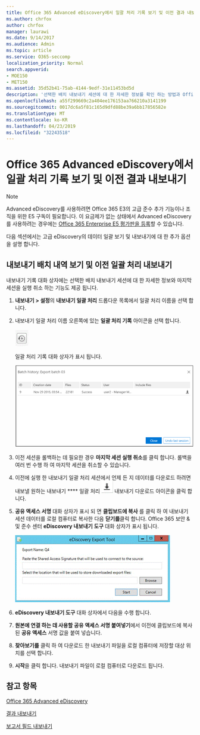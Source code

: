 ```yaml
---
title: Office 365 Advanced eDiscovery에서 일괄 처리 기록 보기 및 이전 결과 내보내기
ms.author: chrfox
author: chrfox
manager: laurawi
ms.date: 9/14/2017
ms.audience: Admin
ms.topic: article
ms.service: O365-seccomp
localization_priority: Normal
search.appverid:
- MOE150
- MET150
ms.assetid: 35d52b41-75ab-4144-9edf-31e11453bd5d
description: '선택한 배치 내보내기 세션에 대 한 자세한 정보를 확인 하는 방법과 Office 365 Advanced eDiscovery에서 마지막 내보내기 세션을 실행 취소 하는 방법에 대해 알아봅니다.  '
ms.openlocfilehash: a55f299669c2a404ee176153aa766210a3141199
ms.sourcegitcommit: 0017dc6a5f81c165d9dfd88be39a6bb17856582e
ms.translationtype: MT
ms.contentlocale: ko-KR
ms.lasthandoff: 04/23/2019
ms.locfileid: "32243518"
---
```

# <a name="view-batch-history-and-export-past-results-in-office-365-advanced-ediscovery"></a>Office 365 Advanced eDiscovery에서 일괄 처리 기록 보기 및 이전 결과 내보내기

> [!NOTE]
> Advanced eDiscovery를 사용하려면 Office 365 E3의 고급 준수 추가 기능이나 조직을 위한 E5 구독이 필요합니다. 이 요금제가 없는 상태에서 Advanced eDiscovery를 사용하려는 경우에는 [Office 365 Enterprise E5 평가판을 등록](https://go.microsoft.com/fwlink/p/?LinkID=698279)할 수 있습니다. 
  
다음 섹션에서는 고급 eDiscovery의 데이터 일괄 보기 및 내보내기에 대 한 추가 옵션을 설명 합니다. 
  
## <a name="viewing-export-batch-history-and-exporting-previous-batches"></a>내보내기 배치 내역 보기 및 이전 일괄 처리 내보내기

내보내기 기록 대화 상자에는 선택한 배치 내보내기 세션에 대 한 자세한 정보와 마지막 세션을 실행 취소 하는 기능도 제공 됩니다.
  
1. **내보내기 \> 설정**의 **내보내기 일괄 처리** 드롭다운 목록에서 일괄 처리 이름을 선택 합니다. 
    
2. 내보내기 일괄 처리 이름 오른쪽에 있는 **일괄 처리 기록** 아이콘을 선택 합니다. 
    
    ![내보내기 배치 내역 아이콘](media/a14f6ef9-0c3c-4851-b65d-9380f2d8a38a.gif)
  
    일괄 처리 기록 대화 상자가 표시 됩니다.
    
    ![내보내기 배치 내역](media/04c5b75c-348c-491d-b4fe-716659333890.png)
  
3. 이전 세션을 롤백하는 데 필요한 경우 **마지막 세션 실행 취소**를 클릭 합니다. 롤백을 여러 번 수행 하 여 마지막 세션을 취소할 수 있습니다.
    
4. 이전에 실행 한 내보내기 일괄 처리 세션에서 언제 든 지 데이터를 다운로드 하려면 내보낼 원하는 내보내기 **** 일괄 처리 ![옆에 있는 다운로드 아이콘](media/de69b920-a6ac-4ddb-b93e-e1cc5888e6c4.gif) 내보내기 다운로드 아이콘을 클릭 합니다. 
    
5. **공유 액세스 서명** 대화 상자가 표시 되 면 **클립보드에 복사** 를 클릭 하 여 내보내기 세션 데이터를 로컬 컴퓨터로 복사한 다음 **닫기를**클릭 합니다. Office 365 보안 &amp; 및 준수 센터 **eDiscovery 내보내기 도구** 대화 상자가 표시 됩니다. 
    
    ![EDiscovery 대화 내보내기](media/01f79d2d-6da0-45e6-9c6f-ab12347572cb.gif)
  
6. **eDiscovery 내보내기 도구** 대화 상자에서 다음을 수행 합니다. 
    
1. **원본에 연결 하는 데 사용할 공유 액세스 서명 붙여넣기**에서 이전에 클립보드에 복사 된 **공유 액세스** 서명 값을 붙여 넣습니다. 
    
2. **찾아보기를** 클릭 하 여 다운로드 한 내보내기 파일을 로컬 컴퓨터에 저장할 대상 위치를 선택 합니다. 
    
3. **시작**을 클릭 합니다. 내보내기 파일이 로컬 컴퓨터로 다운로드 됩니다. 
    
## <a name="see-also"></a>참고 항목

[Office 365 Advanced eDiscovery](office-365-advanced-ediscovery.md)
  
[결과 내보내기](export-results-in-advanced-ediscovery.md)

[보고서 필드 내보내기](export-report-fields-in-advanced-ediscovery.md)

